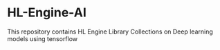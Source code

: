 # HL-Engine-AI
This repository contains HL Engine Library Collections on Deep learning models using tensorflow
